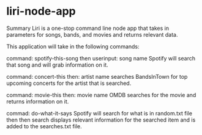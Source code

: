 # liri-node-app
Summary
Liri is a one-stop command line node app that takes in parameters for songs, bands, and movies and returns relevant data.

This application will take in the following commands:

command: spotify-this-song then userinput: song name
Spotify will search that song and will grab information on it.

command: concert-this then: artist name
searches BandsInTown for top upcoming concerts for the artist that is searched.

command: movie-this then: movie name
OMDB searches for the movie and returns information on it.

commad: do-what-it-says
Spotify will search for what is in random.txt file then then search displays relevant information for the searched item and is added to the searches.txt file.


